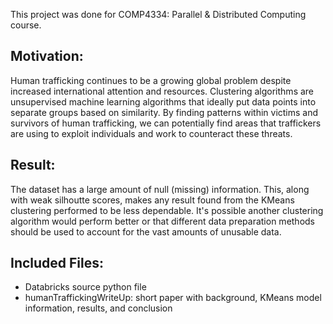 This project was done for COMP4334: Parallel & Distributed Computing course.

## Motivation:
Human trafficking continues to be a growing global problem despite increased international attention and resources. Clustering algorithms are unsupervised machine learning algorithms that ideally put data points into separate groups based on similarity. By finding patterns within victims and survivors of human trafficking, we can potentially find areas that traffickers are using to exploit individuals and work to counteract these threats. 

## Result:
The dataset has a large amount of null (missing) information. This, along with weak silhoutte scores, makes any result found from the KMeans clustering performed to be less dependable. It's possible another clustering algorithm would perform better or that different data preparation methods should be used to account for the vast amounts of unusable data.

## Included Files:
- Databricks source python file
- humanTraffickingWriteUp: short paper with background, KMeans model information, results, and conclusion
